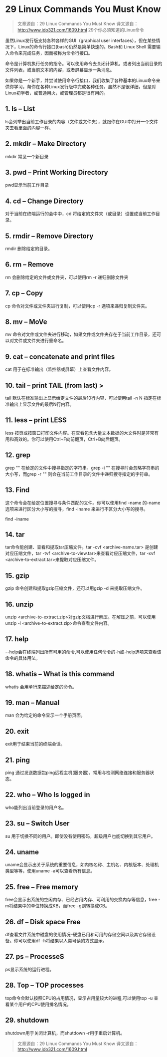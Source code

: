 29 Linux Commands You Must Know
==========

> 文章源自：29 Linux Commands You Must Know
> 译文源自：http://www.ido321.com/1609.html
> 29个你必须知道的Linux命令

虽然Linux发行版支持各种各样的GUI（graphical user interfaces），但在某些情况下，Linux的命令行接口(bash)仍然是简单快速的。Bash和 Linux Shell 需要输入命令来完成任务，因而被称为命令行接口。

命令是计算机执行任务的指令。可以使用命令去关闭计算机，或者列出当前目录的文件列表，或当前文本的内容，或者屏幕显示一条消息。

如果你是一个新手，并尝试使用命令行接口，我们收集了各种基本的Linux命令来供你学习，帮你在各种Linux发行版中完成各种任务。虽然不是很详细，但是对Linux初学者，或普通用火，或管理员都是很有用的。

## 1. ls – List
ls会列举出当前工作目录的内容（文件或文件夹），就跟你在GUI中打开一个文件夹去看里面的内容一样。

## 2. mkdir – Make Directory
mkdir <new-directory-name>常见一个新目录

## 3. pwd – Print Working Directory
pwd显示当前工作目录

## 4. cd – Change Directory
对于当前在终端运行的会中中，cd <directory>将给定的文件夹（或目录）设置成当前工作目录。

## 5. rmdir – Remove Directory
rmdir <directory-name>删除给定的目录。

## 6. rm – Remove
rm <file-name>会删除给定的文件或文件夹，可以使用rm -r <directory-name>递归删除文件夹

## 7. cp – Copy
cp <source-file> <destination-file>命令对文件或文件夹进行复制，可以使用cp -r <source-folder> <destination-folder> 选项来递归复制文件夹。

## 8. mv – MoVe
mv <source> <destination>命令对文件或文件夹进行移动，如果文件或文件夹存在于当前工作目录，还可以对文件或文件夹进行重命名。

## 9. cat – concatenate and print files
cat <file>用于在标准输出（监控器或屏幕）上查看文件内容。

## 10. tail – print TAIL (from last) >
tail <file-name>默认在标准输出上显示给定文件的最后10行内容，可以使用tail -n N <file-name>指定在标准输出上显示文件的最后N行内容。

## 11. less – print LESS
less <file-name>按页或按窗口打印文件内容。在查看包含大量文本数据的大文件时是非常有用和高效的。你可以使用Ctrl+F向前翻页，Ctrl+B向后翻页。

## 12. grep
grep "<string>" <file-name>在给定的文件中搜寻指定的字符串。grep -i "<string>" <file-name>在搜寻时会忽略字符串的大小写，而grep -r "<string>" <file-name>则会在当前工作目录的文件中递归搜寻指定的字符串。

## 13. Find
这个命令会在给定位置搜寻与条件匹配的文件。你可以使用find <folder-to-search> -name <file-name>的-name选项来进行区分大小写的搜寻，find <folder-to-search> -iname <file-name>来进行不区分大小写的搜寻。

find <folder-to-search> -iname <file-name>

## 14. tar
tar命令能创建、查看和提取tar压缩文件。tar -cvf <archive-name.tar> <file1-OR-file2-OR-both-to-archive>是创建对应压缩文件，tar -tvf <archive-to-view.tar>来查看对应压缩文件，tar -xvf <archive-to-extract.tar>来提取对应压缩文件。

## 15. gzip
gzip <filename>命令创建和提取gzip压缩文件，还可以用gzip -d <filename>来提取压缩文件。

## 16. unzip
unzip <archive-to-extract.zip>对gzip文档进行解压。在解压之前，可以使用unzip -l <archive-to-extract.zip>命令查看文件内容。

## 17. help
<command-name> --help会在终端列出所有可用的命令,可以使用任何命令的-h或-help选项来查看该命令的具体用法。

## 18. whatis – What is this command
whatis <command-name>会用单行来描述给定的命令。

## 19. man – Manual
man <command-name>会为给定的命令显示一个手册页面。

## 20. exit
exit用于结束当前的终端会话。

## 21. ping
ping <remote-host-address>通过发送数据包ping远程主机(服务器)，常用与检测网络连接和服务器状态。

## 22. who – Who Is logged in
who能列出当前登录的用户名。

## 23. su – Switch User
su <username>用于切换不同的用户。即使没有使用密码，超级用户也能切换到其它用户。

## 24. uname
uname会显示出关于系统的重要信息，如内核名称、主机名、内核版本、处理机类型等等，使用uname -a可以查看所有信息。

## 25. free – Free memory
free会显示出系统的空闲内存、已经占用内存、可利用的交换内存等信息，free -m将结果中的单位转换成KB，而free –g则转换成GB。

## 26. df – Disk space Free
df查看文件系统中磁盘的使用情况–硬盘已用和可用的存储空间以及其它存储设备。你可以使用df -h将结果以人类可读的方式显示。

## 27. ps – ProcesseS
ps显示系统的运行进程。

## 28. Top – TOP processes
top命令会默认按照CPU的占用情况，显示占用量较大的进程,可以使用top -u <username>查看某个用户的CPU使用排名情况。

## 29. shutdown
shutdown用于关闭计算机，而shutdown -r用于重启计算机。

> 文章源自：29 Linux Commands You Must Know
> 译文源自：http://www.ido321.com/1609.html
